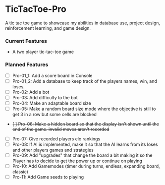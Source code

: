 # TicTacToe-Pro

A tic tac toe game to showcase my abilities in database use, project design, reinforcement learning, and game design.

### Current Features
- A two player tic-tac-toe game

### Planned Features
- [ ] Pro-01_1: Add a score board in Console
- [ ] Pro-01_2: Add a database to keep track of the players names, win, and loses.
- [ ] Pro-02: Add a bot
- [ ] Pro-03: Add difficulty to the bot
- [ ] Pro-04: Make an adaptable board size
- [ ] Pro-05: Make a random board size mode where the objective is still to get 3 in a row but some cells are blocked
- ~~[ ] Pro-06: Make a hidden board so that the display isn't shown until the end of the game. invalid moves aren't recorded~~
- [ ] Pro-07: Give recorded players elo rankings
- [ ] Pro-08: If AI is implemented, make it so that the AI learns from its loses and other players games and strategies
- [ ] Pro-09: Add "upgrades" that change the board a bit making it so the Player has to decide to get the power up or continue on playing
- [ ] Pro-10: Add Gamemodes (timer during turns, endless, expanding board, classic)
- [ ] Pro-11: Add Game seeds to playing
